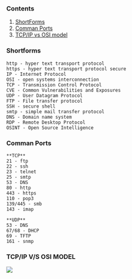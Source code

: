 ### Contents
1. [ShortForms](https://github.com/Akthar313/Notes/blob/main/quickies.md#shortforms)
2. [Comman Ports](https://github.com/Akthar313/Notes/blob/main/quickies.md#comman-ports)
3. [TCP/IP vs OSI model](https://github.com/Akthar313/Notes/blob/main/quickies.md#tcpip-vs-osi-model)

### Shortforms
```
http - hyper text transport protocol
https - hyper text transport protocol secure
IP - Internet Protocol
OSI - open systems interconnection
TCP - Transmission Control Protocol
CVE - Common Vulnerabilities and Exposures
UDP - User Datagram Protocol
FTP - File transfer protocol
SSH - secure shell
smtp - simple mail transfer protocol
DNS - Domain name system
RDP - Remote Desktop Protocol
OSINT - Open Source Intelligence
```


### Comman Ports
```
**TCP**
21 - ftp
22 - ssh
23 - telnet
25 - smtp
53 - DNS
80 - http
443 - https
110 - pop3
139/445 - smb
143 - imap

**UDP**
53 - DNS
67/68 - DHCP
69 - TFTP
161 - snmp

```
### TCP/IP V/S OSI MODEL
![](https://static.javatpoint.com/tutorial/computer-network/images/osi-vs-tcp-ip2.png)


